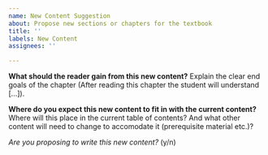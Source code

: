 ```yaml
---
name: New Content Suggestion
about: Propose new sections or chapters for the textbook
title: ''
labels: New Content
assignees: ''

---
```


**What should the reader gain from this new content?**
Explain the clear end goals of the chapter (After reading this chapter the student will understand [...]).

**Where do you expect this new content to fit in with the current content?**
Where will this place in the current table of contents? And what other content will need to change to accomodate it (prerequisite material etc.)?

*Are you proposing to write this new content?* (y/n)
